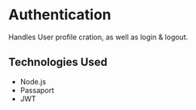 # Authentication
Handles User profile cration, as well as login & logout.

## Technologies Used
* Node.js
* Passaport
* JWT